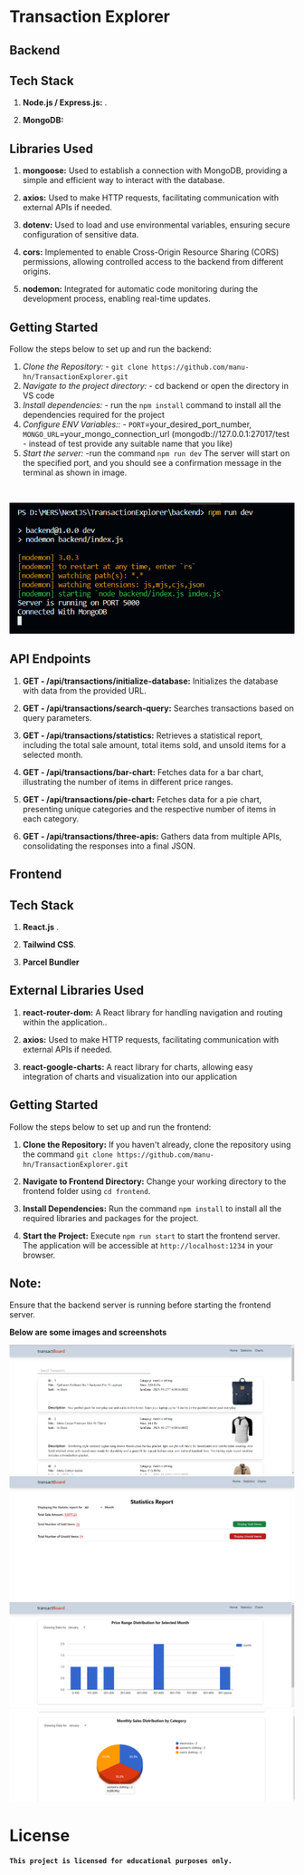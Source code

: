 # Transaction Explorer 

## Backend
## Tech Stack

1. **Node.js / Express.js:** .

2. **MongoDB:** 

## Libraries Used

1. **mongoose:** Used to establish a connection with MongoDB, providing a simple and efficient way to interact with the database.

2. **axios:** Used to make HTTP requests, facilitating communication with external APIs if needed.

3. **dotenv:** Used to load and use environmental variables, ensuring secure configuration of sensitive data.

4. **cors:** Implemented to enable Cross-Origin Resource Sharing (CORS) permissions, allowing controlled access to the backend from different origins.

5. **nodemon:** Integrated for automatic code monitoring during the development process, enabling real-time updates.

## Getting Started

Follow the steps below to set up and run the backend:

1. *Clone the Repository:* - `git clone https://github.com/manu-hn/TransactionExplorer.git`
2. *Navigate to the project directory:* - cd backend or open the directory in VS code
3. *Install dependencies:* - run the `npm install` command to install all the dependencies required for the project
4. *Configure ENV Variables::* - `PORT`=your_desired_port_number, `MONGO_URL`=your_mongo_connection_url (mongodb://127.0.0.1:27017/test - instead of test provide any suitable name that you like)
5. *Start the server:* -run the command `npm run dev` The server will start on the specified port, and you should see a confirmation message in the terminal as shown in  image.
<br />

![Alt text](./images/backend.png)

## API Endpoints

1. **GET - /api/transactions/initialize-database:** Initializes the database with data from the provided URL.

2. **GET - /api/transactions/search-query:** Searches transactions based on query parameters.

3. **GET - /api/transactions/statistics:** Retrieves a statistical report, including the total sale amount, total items sold, and unsold items for a selected month.

4. **GET - /api/transactions/bar-chart:** Fetches data for a bar chart, illustrating the number of items in different price ranges.

5. **GET - /api/transactions/pie-chart:** Fetches data for a pie chart, presenting unique categories and the respective number of items in each category.

6. **GET - /api/transactions/three-apis:** Gathers data from multiple APIs, consolidating the responses into a final JSON.





## Frontend
## Tech Stack

1. **React.js** .

2. **Tailwind CSS**.
 
3. **Parcel Bundler** 


## External Libraries Used


1. **react-router-dom:** A React library for handling navigation and routing within the application..

2. **axios:** Used to make HTTP requests, facilitating communication with external APIs if needed.

3. **react-google-charts:** A react library for charts, allowing easy integration of charts and visualization into our application

## Getting Started

Follow the steps below to set up and run the frontend:

1. **Clone the Repository:** If you haven't already, clone the repository using the command `git clone https://github.com/manu-hn/TransactionExplorer.git`

2. **Navigate to Frontend Directory:** Change your working directory to the frontend folder using `cd frontend`.

3. **Install Dependencies:** Run the command `npm install` to install all the required libraries and packages for the project.

4. **Start the Project:** Execute `npm run start` to start the frontend server. The application will be accessible at `http://localhost:1234` in your browser.

## Note:
 Ensure that the backend server is running before starting the frontend server.

**Below are some images and screenshots**
<br />

![Alt text](./images/frontend%201.png)
![Alt text](./images/frontend%202.png)
![Alt text](./images/frontend%203.png)
![Alt text](./images/frontend%204.png)
 
# License

**`This project is licensed for educational purposes only.`**